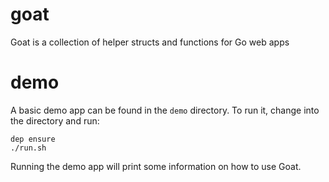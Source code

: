 # goat
Goat is a collection of helper structs and functions for Go web apps

# demo
A basic demo app can be found in the `demo` directory.  To run it, change 
into the directory and run:

```
dep ensure
./run.sh
```

Running the demo app will print some information on how to use Goat.